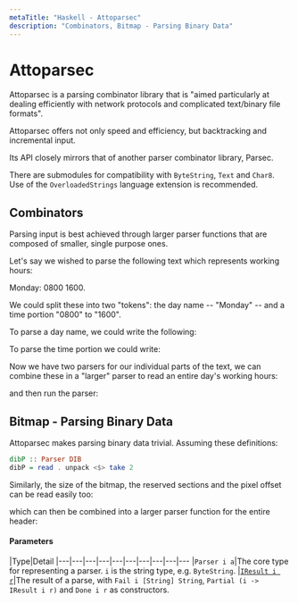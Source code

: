 ```yaml
---
metaTitle: "Haskell - Attoparsec"
description: "Combinators, Bitmap - Parsing Binary Data"
---
```


# Attoparsec


Attoparsec is a parsing combinator library that is "aimed particularly at dealing efficiently with network protocols and complicated text/binary file formats".

Attoparsec offers not only speed and efficiency, but backtracking and incremental input.

Its API closely mirrors that of another parser combinator library, Parsec.

There are submodules for compatibility with `ByteString`, `Text` and `Char8`. Use of the `OverloadedStrings` language extension is recommended.



## Combinators


Parsing input is best achieved through larger parser functions that are composed of smaller, single purpose ones.

Let's say we wished to parse the following text which represents working hours:

> 
Monday: 0800 1600.


We could split these into two "tokens": the day name -- "Monday" -- and a time portion "0800" to "1600".

To parse a day name, we could write the following:

To parse the time portion we could write:

Now we have two parsers for our individual parts of the text, we can combine these in a "larger" parser to read an entire day's working hours:

and then run the parser:



## Bitmap - Parsing Binary Data


Attoparsec makes parsing binary data trivial. Assuming these definitions:

```hs
dibP :: Parser DIB
dibP = read . unpack <$> take 2

```

Similarly, the size of the bitmap, the reserved sections and the pixel offset can be read easily too:

which can then be combined into a larger parser function for the entire header:



#### Parameters


|Type|Detail
|---|---|---|---|---|---|---|---|---|---
|`Parser i a`|The core type for representing a parser. `i` is the string type, e.g. `ByteString`.
|[`IResult i r`](https://hackage.haskell.org/package/attoparsec-0.13.1.0/docs/Data-Attoparsec-Internal-Types.html#t:IResult)|The result of a parse, with `Fail i [String] String`, `Partial (i -> IResult i r)` and `Done i r` as constructors.


